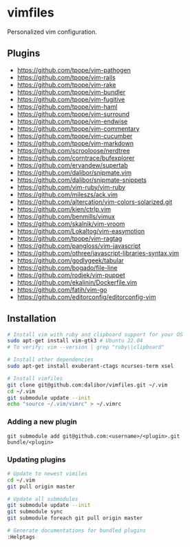 # vimfiles

Personalized vim configuration.

## Plugins

* https://github.com/tpope/vim-pathogen
* https://github.com/tpope/vim-rails
* https://github.com/tpope/vim-rake
* https://github.com/tpope/vim-bundler
* https://github.com/tpope/vim-fugitive
* https://github.com/tpope/vim-haml
* https://github.com/tpope/vim-surround
* https://github.com/tpope/vim-endwise
* https://github.com/tpope/vim-commentary
* https://github.com/tpope/vim-cucumber
* https://github.com/tpope/vim-markdown
* https://github.com/scrooloose/nerdtree
* https://github.com/corntrace/bufexplorer
* https://github.com/ervandew/supertab
* https://github.com/dalibor/snipmate.vim
* https://github.com/dalibor/snipmate-snippets
* https://github.com/vim-ruby/vim-ruby
* https://github.com/mileszs/ack.vim
* https://github.com/altercation/vim-colors-solarized.git
* https://github.com/kien/ctrlp.vim
* https://github.com/benmills/vimux
* https://github.com/skalnik/vim-vroom
* https://github.com/Lokaltog/vim-easymotion
* https://github.com/tpope/vim-ragtag
* https://github.com/pangloss/vim-javascript
* https://github.com/othree/javascript-libraries-syntax.vim
* https://github.com/godlygeek/tabular
* https://github.com/bogado/file-line
* https://github.com/rodjek/vim-puppet
* https://github.com/ekalinin/Dockerfile.vim
* https://github.com/fatih/vim-go
* https://github.com/editorconfig/editorconfig-vim

## Installation

```sh
# Install vim with ruby and clipboard support for your OS
sudo apt-get install vim-gtk3 # Ubuntu 22.04
# To verify: vim --version | grep "ruby\|clipboard"

# Install other dependencies
sudo apt-get install exuberant-ctags ncurses-term xsel

# Install vimfiles
git clone git@github.com:dalibor/vimfiles.git ~/.vim
cd ~/.vim
git submodule update --init
echo "source ~/.vim/vimrc" > ~/.vimrc
```

### Adding a new plugin

```
git submodule add git@github.com:<username>/<plugin>.git bundle/<plugin>
```

### Updating plugins

```sh
# Update to newest vimiles
cd ~/.vim
git pull origin master

# Update all submodules
git submodule update --init
git submodule sync
git submodule foreach git pull origin master

# Generate documentations for bundled plugins
:Helptags
```
